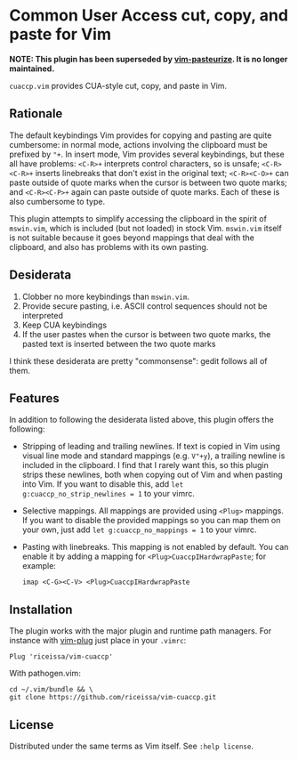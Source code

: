 # Common User Access cut, copy, and paste for Vim

**NOTE: This plugin has been superseded by [vim-pasteurize](https://github.com/riceissa/vim-pasteurize).
It is no longer maintained.**

`cuaccp.vim` provides CUA-style cut, copy, and paste in Vim.

## Rationale

The default keybindings Vim provides for copying and pasting are quite
cumbersome: in normal mode, actions involving the clipboard must be prefixed by
`"+`. In insert mode, Vim provides several keybindings, but these all have
problems: `<C-R>+` interprets control characters, so is unsafe; `<C-R><C-R>+`
inserts linebreaks that don't exist in the original text; `<C-R><C-O>+` can
paste outside of quote marks when the cursor is between two quote marks;
and `<C-R><C-P>+` again can paste outside of quote marks. Each of these is also
cumbersome to type.

This plugin attempts to simplify accessing the clipboard in the spirit of
`mswin.vim`, which is included (but not loaded) in stock Vim. `mswin.vim`
itself is not suitable because it goes beyond mappings that deal with the
clipboard, and also has problems with its own pasting.

## Desiderata

1. Clobber no more keybindings than `mswin.vim`.
2. Provide secure pasting, i.e. ASCII control sequences should not be
   interpreted
3. Keep CUA keybindings
4. If the user pastes when the cursor is between two quote marks, the pasted
   text is inserted between the two quote marks

I think these desiderata are pretty "commonsense": gedit follows all of them.

## Features

In addition to following the desiderata listed above, this plugin offers the
following:

-   Stripping of leading and trailing newlines. If text is copied in Vim
    using visual line mode and standard mappings (e.g. `V"+y`), a trailing
    newline is included in the clipboard. I find that I rarely want this, so
    this plugin strips these newlines, both when copying out of Vim and when
    pasting into Vim. If you want to disable this, add
    `let g:cuaccp_no_strip_newlines = 1` to your vimrc.

-   Selective mappings. All mappings are provided using `<Plug>` mappings. If
    you want to disable the provided mappings so you can map them on your own,
    just add `let g:cuaccp_no_mappings = 1` to your vimrc.

-   Pasting with linebreaks.
    This mapping is not enabled by default.
    You can enable it by adding a mapping for `<Plug>CuaccpIHardwrapPaste`; for
    example:

        imap <C-G><C-V> <Plug>CuaccpIHardwrapPaste

## Installation

The plugin works with the major plugin and runtime path managers. For instance
with [vim-plug][plug] just place in your `.vimrc`:

    Plug 'riceissa/vim-cuaccp'

With pathogen.vim:

    cd ~/.vim/bundle && \
    git clone https://github.com/riceissa/vim-cuaccp.git

## License

Distributed under the same terms as Vim itself. See `:help license`.

[plug]: https://github.com/junegunn/vim-plug
